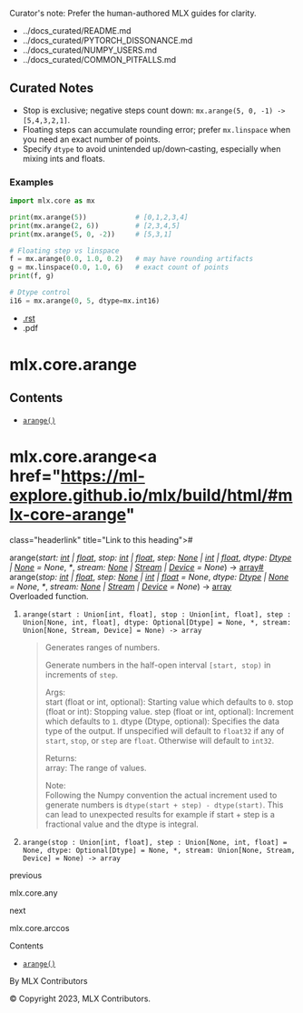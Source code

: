 Curator's note: Prefer the human-authored MLX guides for clarity.
- ../docs_curated/README.md
- ../docs_curated/PYTORCH_DISSONANCE.md
- ../docs_curated/NUMPY_USERS.md
- ../docs_curated/COMMON_PITFALLS.md

<!--
Per-file analysis (mlx.core.arange.md):
- Range creation like NumPy; supports int/float step and dtype.
- Add notes on exclusivity, step sign, and float stepping pitfalls.
-->

## Curated Notes

- Stop is exclusive; negative steps count down: `mx.arange(5, 0, -1) -> [5,4,3,2,1]`.
- Floating steps can accumulate rounding error; prefer `mx.linspace` when you need an exact number of points.
- Specify `dtype` to avoid unintended up/down‑casting, especially when mixing ints and floats.

### Examples

```python
import mlx.core as mx

print(mx.arange(5))            # [0,1,2,3,4]
print(mx.arange(2, 6))         # [2,3,4,5]
print(mx.arange(5, 0, -2))     # [5,3,1]

# Floating step vs linspace
f = mx.arange(0.0, 1.0, 0.2)   # may have rounding artifacts
g = mx.linspace(0.0, 1.0, 6)   # exact count of points
print(f, g)

# Dtype control
i16 = mx.arange(0, 5, dtype=mx.int16)
```


<div id="main-content" class="bd-main" role="main">

<div class="sbt-scroll-pixel-helper">

</div>

<div class="bd-content">

<div class="bd-article-container">

<div class="bd-header-article d-print-none">

<div class="header-article-items header-article__inner">

<div class="header-article-items__start">

<div class="header-article-item">

<span class="fa-solid fa-bars"></span>

</div>

</div>

<div class="header-article-items__end">

<div class="header-article-item">

<div class="article-header-buttons">

<a href="https://github.com/ml-explore/mlx"
class="btn btn-sm btn-source-repository-button"
data-bs-placement="bottom" data-bs-toggle="tooltip" target="_blank"
title="Source repository"><span class="btn__icon-container"> <em></em>
</span></a>

<div class="dropdown dropdown-download-buttons">

- <a
  href="https://ml-explore.github.io/mlx/build/html/_sources/python/_autosummary/mlx.core.arange.rst"
  class="btn btn-sm btn-download-source-button dropdown-item"
  data-bs-placement="left" data-bs-toggle="tooltip" target="_blank"
  title="Download source file"><span class="btn__icon-container">
  <em></em> </span> <span class="btn__text-container">.rst</span></a>
- <span class="btn__icon-container"> </span>
  <span class="btn__text-container">.pdf</span>

</div>

<span class="btn__icon-container"> </span>

<span class="fa-solid fa-list"></span>

</div>

</div>

</div>

</div>

</div>

<div id="jb-print-docs-body" class="onlyprint">

# mlx.core.arange

<div id="print-main-content">

<div id="jb-print-toc">

<div>

## Contents

</div>

- <a href="https://ml-explore.github.io/mlx/build/html/#mlx.core.arange"
  class="reference internal nav-link"><span class="pre"><code
  class="docutils literal notranslate">arange()</code></span></a>

</div>

</div>

</div>

<div id="searchbox">

</div>

<div id="mlx-core-arange" class="section">

# mlx.core.arange<a href="https://ml-explore.github.io/mlx/build/html/#mlx-core-arange"
class="headerlink" title="Link to this heading">#</a>

<span class="sig-name descname"><span class="pre">arange</span></span><span class="sig-paren">(</span>*<span class="n"><span class="pre">start</span></span><span class="p"><span class="pre">:</span></span><span class="w"> </span><span class="n"><a href="https://docs.python.org/3/library/functions.html#int"
class="reference external" title="(in Python v3.13)"><span
class="pre">int</span></a><span class="w"> </span><span class="p"><span class="pre">\|</span></span><span class="w"> </span><a href="https://docs.python.org/3/library/functions.html#float"
class="reference external" title="(in Python v3.13)"><span
class="pre">float</span></a></span>*, *<span class="n"><span class="pre">stop</span></span><span class="p"><span class="pre">:</span></span><span class="w"> </span><span class="n"><a href="https://docs.python.org/3/library/functions.html#int"
class="reference external" title="(in Python v3.13)"><span
class="pre">int</span></a><span class="w"> </span><span class="p"><span class="pre">\|</span></span><span class="w"> </span><a href="https://docs.python.org/3/library/functions.html#float"
class="reference external" title="(in Python v3.13)"><span
class="pre">float</span></a></span>*, *<span class="n"><span class="pre">step</span></span><span class="p"><span class="pre">:</span></span><span class="w"> </span><span class="n"><a href="https://docs.python.org/3/library/constants.html#None"
class="reference external" title="(in Python v3.13)"><span
class="pre">None</span></a><span class="w"> </span><span class="p"><span class="pre">\|</span></span><span class="w"> </span><a href="https://docs.python.org/3/library/functions.html#int"
class="reference external" title="(in Python v3.13)"><span
class="pre">int</span></a><span class="w"> </span><span class="p"><span class="pre">\|</span></span><span class="w"> </span><a href="https://docs.python.org/3/library/functions.html#float"
class="reference external" title="(in Python v3.13)"><span
class="pre">float</span></a></span>*, *<span class="n"><span class="pre">dtype</span></span><span class="p"><span class="pre">:</span></span><span class="w"> </span><span class="n"><a
href="https://ml-explore.github.io/mlx/build/html/python/_autosummary/mlx.core.Dtype.html#mlx.core.Dtype"
class="reference internal" title="mlx.core.Dtype"><span
class="pre">Dtype</span></a><span class="w"> </span><span class="p"><span class="pre">\|</span></span><span class="w"> </span><a href="https://docs.python.org/3/library/constants.html#None"
class="reference external" title="(in Python v3.13)"><span
class="pre">None</span></a></span><span class="w"> </span><span class="o"><span class="pre">=</span></span><span class="w"> </span><span class="default_value"><span class="pre">None</span></span>*, *<span class="o"><span class="pre">\*</span></span>*, *<span class="n"><span class="pre">stream</span></span><span class="p"><span class="pre">:</span></span><span class="w"> </span><span class="n"><a href="https://docs.python.org/3/library/constants.html#None"
class="reference external" title="(in Python v3.13)"><span
class="pre">None</span></a><span class="w"> </span><span class="p"><span class="pre">\|</span></span><span class="w"> </span><a
href="https://ml-explore.github.io/mlx/build/html/python/_autosummary/stream_class.html#mlx.core.Stream"
class="reference internal" title="mlx.core.Stream"><span
class="pre">Stream</span></a><span class="w"> </span><span class="p"><span class="pre">\|</span></span><span class="w"> </span><a
href="https://ml-explore.github.io/mlx/build/html/python/_autosummary/mlx.core.Device.html#mlx.core.Device"
class="reference internal" title="mlx.core.Device"><span
class="pre">Device</span></a></span><span class="w"> </span><span class="o"><span class="pre">=</span></span><span class="w"> </span><span class="default_value"><span class="pre">None</span></span>*<span class="sig-paren">)</span> <span class="sig-return"><span class="sig-return-icon">→</span> <span class="sig-return-typehint"><a
href="https://ml-explore.github.io/mlx/build/html/python/_autosummary/mlx.core.array.html#mlx.core.array"
class="reference internal" title="mlx.core.array"><span
class="pre">array</span></a></span></span><a href="https://ml-explore.github.io/mlx/build/html/#mlx.core.arange"
class="headerlink" title="Link to this definition">#</a>  
<span class="sig-name descname"><span class="pre">arange</span></span><span class="sig-paren">(</span>*<span class="n"><span class="pre">stop</span></span><span class="p"><span class="pre">:</span></span><span class="w"> </span><span class="n"><a href="https://docs.python.org/3/library/functions.html#int"
class="reference external" title="(in Python v3.13)"><span
class="pre">int</span></a><span class="w"> </span><span class="p"><span class="pre">\|</span></span><span class="w"> </span><a href="https://docs.python.org/3/library/functions.html#float"
class="reference external" title="(in Python v3.13)"><span
class="pre">float</span></a></span>*, *<span class="n"><span class="pre">step</span></span><span class="p"><span class="pre">:</span></span><span class="w"> </span><span class="n"><a href="https://docs.python.org/3/library/constants.html#None"
class="reference external" title="(in Python v3.13)"><span
class="pre">None</span></a><span class="w"> </span><span class="p"><span class="pre">\|</span></span><span class="w"> </span><a href="https://docs.python.org/3/library/functions.html#int"
class="reference external" title="(in Python v3.13)"><span
class="pre">int</span></a><span class="w"> </span><span class="p"><span class="pre">\|</span></span><span class="w"> </span><a href="https://docs.python.org/3/library/functions.html#float"
class="reference external" title="(in Python v3.13)"><span
class="pre">float</span></a></span><span class="w"> </span><span class="o"><span class="pre">=</span></span><span class="w"> </span><span class="default_value"><span class="pre">None</span></span>*, *<span class="n"><span class="pre">dtype</span></span><span class="p"><span class="pre">:</span></span><span class="w"> </span><span class="n"><a
href="https://ml-explore.github.io/mlx/build/html/python/_autosummary/mlx.core.Dtype.html#mlx.core.Dtype"
class="reference internal" title="mlx.core.Dtype"><span
class="pre">Dtype</span></a><span class="w"> </span><span class="p"><span class="pre">\|</span></span><span class="w"> </span><a href="https://docs.python.org/3/library/constants.html#None"
class="reference external" title="(in Python v3.13)"><span
class="pre">None</span></a></span><span class="w"> </span><span class="o"><span class="pre">=</span></span><span class="w"> </span><span class="default_value"><span class="pre">None</span></span>*, *<span class="o"><span class="pre">\*</span></span>*, *<span class="n"><span class="pre">stream</span></span><span class="p"><span class="pre">:</span></span><span class="w"> </span><span class="n"><a href="https://docs.python.org/3/library/constants.html#None"
class="reference external" title="(in Python v3.13)"><span
class="pre">None</span></a><span class="w"> </span><span class="p"><span class="pre">\|</span></span><span class="w"> </span><a
href="https://ml-explore.github.io/mlx/build/html/python/_autosummary/stream_class.html#mlx.core.Stream"
class="reference internal" title="mlx.core.Stream"><span
class="pre">Stream</span></a><span class="w"> </span><span class="p"><span class="pre">\|</span></span><span class="w"> </span><a
href="https://ml-explore.github.io/mlx/build/html/python/_autosummary/mlx.core.Device.html#mlx.core.Device"
class="reference internal" title="mlx.core.Device"><span
class="pre">Device</span></a></span><span class="w"> </span><span class="o"><span class="pre">=</span></span><span class="w"> </span><span class="default_value"><span class="pre">None</span></span>*<span class="sig-paren">)</span> <span class="sig-return"><span class="sig-return-icon">→</span> <span class="sig-return-typehint"><a
href="https://ml-explore.github.io/mlx/build/html/python/_autosummary/mlx.core.array.html#mlx.core.array"
class="reference internal" title="mlx.core.array"><span
class="pre">array</span></a></span></span>  
Overloaded function.

1.  <span class="pre">`arange(start`</span>` `<span class="pre">`:`</span>` `<span class="pre">`Union[int,`</span>` `<span class="pre">`float],`</span>` `<span class="pre">`stop`</span>` `<span class="pre">`:`</span>` `<span class="pre">`Union[int,`</span>` `<span class="pre">`float],`</span>` `<span class="pre">`step`</span>` `<span class="pre">`:`</span>` `<span class="pre">`Union[None,`</span>` `<span class="pre">`int,`</span>` `<span class="pre">`float],`</span>` `<span class="pre">`dtype:`</span>` `<span class="pre">`Optional[Dtype]`</span>` `<span class="pre">`=`</span>` `<span class="pre">`None,`</span>` `<span class="pre">`*,`</span>` `<span class="pre">`stream:`</span>` `<span class="pre">`Union[None,`</span>` `<span class="pre">`Stream,`</span>` `<span class="pre">`Device]`</span>` `<span class="pre">`=`</span>` `<span class="pre">`None)`</span>` `<span class="pre">`->`</span>` `<span class="pre">`array`</span>

    > <div>
    >
    > Generates ranges of numbers.
    >
    > Generate numbers in the half-open interval
    > <span class="pre">`[start,`</span>` `<span class="pre">`stop)`</span>
    > in increments of <span class="pre">`step`</span>.
    >
    > Args:  
    > start (float or int, optional): Starting value which defaults to
    > <span class="pre">`0`</span>. stop (float or int): Stopping value.
    > step (float or int, optional): Increment which defaults to
    > <span class="pre">`1`</span>. dtype (Dtype, optional): Specifies
    > the data type of the output. If unspecified will default to
    > <span class="pre">`float32`</span> if any of
    > <span class="pre">`start`</span>, <span class="pre">`stop`</span>,
    > or <span class="pre">`step`</span> are
    > <span class="pre">`float`</span>. Otherwise will default to
    > <span class="pre">`int32`</span>.
    >
    > Returns:  
    > array: The range of values.
    >
    > Note:  
    > Following the Numpy convention the actual increment used to
    > generate numbers is
    > <span class="pre">`dtype(start`</span>` `<span class="pre">`+`</span>` `<span class="pre">`step)`</span>` `<span class="pre">`-`</span>` `<span class="pre">`dtype(start)`</span>.
    > This can lead to unexpected results for example if start + step is
    > a fractional value and the dtype is integral.
    >
    > </div>

2.  <span class="pre">`arange(stop`</span>` `<span class="pre">`:`</span>` `<span class="pre">`Union[int,`</span>` `<span class="pre">`float],`</span>` `<span class="pre">`step`</span>` `<span class="pre">`:`</span>` `<span class="pre">`Union[None,`</span>` `<span class="pre">`int,`</span>` `<span class="pre">`float]`</span>` `<span class="pre">`=`</span>` `<span class="pre">`None,`</span>` `<span class="pre">`dtype:`</span>` `<span class="pre">`Optional[Dtype]`</span>` `<span class="pre">`=`</span>` `<span class="pre">`None,`</span>` `<span class="pre">`*,`</span>` `<span class="pre">`stream:`</span>` `<span class="pre">`Union[None,`</span>` `<span class="pre">`Stream,`</span>` `<span class="pre">`Device]`</span>` `<span class="pre">`=`</span>` `<span class="pre">`None)`</span>` `<span class="pre">`->`</span>` `<span class="pre">`array`</span>

</div>

<div class="prev-next-area">

<a
href="https://ml-explore.github.io/mlx/build/html/python/_autosummary/mlx.core.any.html"
class="left-prev" title="previous page"><em></em></a>

<div class="prev-next-info">

previous

mlx.core.any

</div>

<a
href="https://ml-explore.github.io/mlx/build/html/python/_autosummary/mlx.core.arccos.html"
class="right-next" title="next page"></a>

<div class="prev-next-info">

next

mlx.core.arccos

</div>

</div>

</div>

<div class="bd-sidebar-secondary bd-toc">

<div class="sidebar-secondary-items sidebar-secondary__inner">

<div class="sidebar-secondary-item">

<div class="page-toc tocsection onthispage">

Contents

</div>

- <a href="https://ml-explore.github.io/mlx/build/html/#mlx.core.arange"
  class="reference internal nav-link"><span class="pre"><code
  class="docutils literal notranslate">arange()</code></span></a>

</div>

</div>

</div>

</div>

<div class="bd-footer-content__inner container">

<div class="footer-item">

By MLX Contributors

</div>

<div class="footer-item">

© Copyright 2023, MLX Contributors.  

</div>

<div class="footer-item">

</div>

<div class="footer-item">

</div>

</div>

</div>
